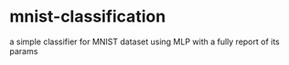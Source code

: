 # mnist-classification
a simple classifier for MNIST dataset using MLP with a fully report of its params
